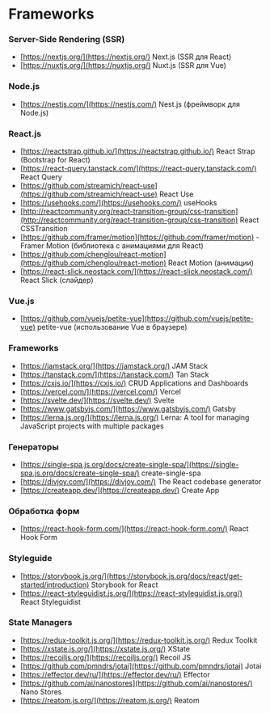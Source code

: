 # Frameworks

### Server-Side Rendering (SSR)
- [https://nextjs.org/](https://nextjs.org/) Next.js (SSR для React)
- [https://nuxtjs.org/](https://nuxtjs.org/) Nuxt.js (SSR для Vue)

### Node.js
- [https://nestjs.com/](https://nestjs.com/) Nest.js (фреймворк для Node.js)

### React.js
- [https://reactstrap.github.io/](https://reactstrap.github.io/) React Strap (Bootstrap for React)
- [https://react-query.tanstack.com/](https://react-query.tanstack.com/) React Query
- [https://github.com/streamich/react-use](https://github.com/streamich/react-use) React Use
- [https://usehooks.com/](https://usehooks.com/) useHooks
- [http://reactcommunity.org/react-transition-group/css-transition](http://reactcommunity.org/react-transition-group/css-transition) React CSSTransition
- [https://github.com/framer/motion](https://github.com/framer/motion) - Framer Motion (библиотека с анимациями для React)
- [https://github.com/chenglou/react-motion](https://github.com/chenglou/react-motion) React Motion (анимации)
- [https://react-slick.neostack.com/](https://react-slick.neostack.com/) React Slick (слайдер)

### Vue.js
- [https://github.com/vuejs/petite-vue](https://github.com/vuejs/petite-vue) petite-vue (использование Vue в браузере)

### Frameworks
- [https://jamstack.org/](https://jamstack.org/) JAM Stack
- [https://tanstack.com/](https://tanstack.com/) Tan Stack
- [https://cxjs.io/](https://cxjs.io/) CRUD Applications and Dashboards
- [https://vercel.com/](https://vercel.com/) Vercel
- [https://svelte.dev/](https://svelte.dev/) Svelte
- [https://www.gatsbyjs.com/](https://www.gatsbyjs.com/) Gatsby
- [https://lerna.js.org/](https://lerna.js.org/) Lerna: A tool for managing JavaScript projects with multiple packages

### Генераторы
- [https://single-spa.js.org/docs/create-single-spa/](https://single-spa.js.org/docs/create-single-spa/) create-single-spa
- [https://divjoy.com/](https://divjoy.com/) The React codebase generator
- [https://createapp.dev/](https://createapp.dev/) Create App

### Обработка форм
- [https://react-hook-form.com/](https://react-hook-form.com/) React Hook Form

### Styleguide
- [https://storybook.js.org/](https://storybook.js.org/docs/react/get-started/introduction) Storybook for React
- [https://react-styleguidist.js.org/](https://react-styleguidist.js.org/) React Styleguidist

### State Managers
- [https://redux-toolkit.js.org/](https://redux-toolkit.js.org/) Redux Toolkit
- [https://xstate.js.org/](https://xstate.js.org/) XState
- [https://recoiljs.org/](https://recoiljs.org/) Recoil JS
- [https://github.com/pmndrs/jotai](https://github.com/pmndrs/jotai) Jotai
- [https://effector.dev/ru/](https://effector.dev/ru/) Effector
- [https://github.com/ai/nanostores](https://github.com/ai/nanostores/) Nano Stores
- [https://reatom.js.org/](https://reatom.js.org/) Reatom
